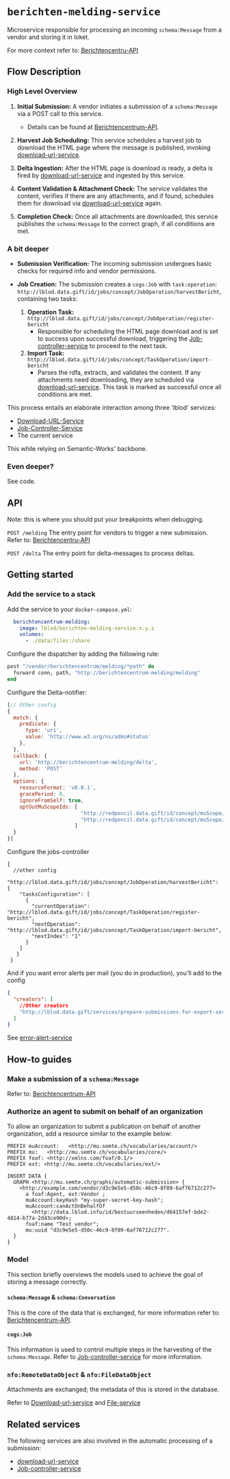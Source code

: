 # `berichten-melding-service`
Microservice responsible for processing an incoming `schema:Message` from a vendor and storing it in loket.

For more context refer to: [Berichtencentru-API](https://lblod.github.io/pages-vendors/#/docs/berichtencentrum-api)

## Flow Description
### High Level Overview
1. **Initial Submission:**
   A vendor initiates a submission of a `schema:Message` via a POST call to this service.
   - Details can be found at [Berichtencentrum-API](https://lblod.github.io/pages-vendors/#/docs/berichtencentrum-api).

2. **Harvest Job Scheduling:**
   This service schedules a harvest job to download the HTML page where the message is published, invoking [download-url-service](https://github.com/lblod/download-url-service).

3. **Delta Ingestion:**
   After the HTML page is download is ready, a delta is fired by [download-url-service](https://github.com/lblod/download-url-service) and ingested by this service.

4. **Content Validation & Attachment Check:**
   The service validates the content, verifies if there are any attachments, and if found, schedules them for download via [download-url-service](https://github.com/lblod/download-url-service) again.

5. **Completion Check:**
   Once all attachments are downloaded, this service publishes the `schema:Message` to the correct graph, if all conditions are met.

### A bit deeper
- **Submission Verification:** The incoming submission undergoes basic checks for required info and vendor permissions.

- **Job Creation:** The submission creates a `cogs:Job` with `task:operation`: `http://lblod.data.gift/id/jobs/concept/JobOperation/harvestBericht`, containing two tasks:
  1. **Operation Task:** `http://lblod.data.gift/id/jobs/concept/JobOperation/register-bericht`
     - Responsible for scheduling the HTML page download and is set to success upon successful download, triggering the [Job-controller-service](https://github.com/lblod/job-controller-service) to proceed to the next task.
  2. **Import Task:** `http://lblod.data.gift/id/jobs/concept/TaskOperation/import-bericht`
     - Parses the rdfa, extracts, and validates the content. If any attachments need downloading, they are scheduled via [download-url-service](https://github.com/lblod/download-url-service). This task is marked as successful once all conditions are met.


This process entails an elaborate interaction among three 'lblod' services:
- [Download-URL-Service](https://github.com/lblod/download-url-service)
- [Job-Controller-Service](https://github.com/lblod/job-controller-service)
- The current service

This while relying on Semantic-Works' backbone.

### Even deeper?
See code.

## API
Note: this is where you should put your breakpoints when debugging.

`POST /melding`
The entry point for vendors to trigger a new submission.
Refer to: [Berichtencentru-API](https://lblod.github.io/pages-vendors/#/docs/berichtencentrum-api)

`POST /delta`
The entry point for delta-messages to process deltas.


## Getting started

### Add the service to a stack

Add the service to your `docker-compose.yml`:

```yaml
  berichtencentrum-melding:
    image: lblod/berichten-melding-service:x.y.z
    volumes:
      - ./data/files:/share
```

Configure the dispatcher by adding the following rule:

```elixir
post "/vendor/berichtencentrum/melding/*path" do
  forward conn, path, "http://berichtencentrum-melding/melding"
end
```

Configure the Delta-notifier:
```javascript
[// Other config
{
  match: {
    predicate: {
      type: 'uri',
      value: 'http://www.w3.org/ns/adms#status'
    },
  },
  callback: {
    url: 'http://berichtencentrum-melding/delta',
    method: 'POST'
  },
  options: {
    resourceFormat: 'v0.0.1',
    gracePeriod: 0,
    ignoreFromSelf: true,
    optOutMuScopeIds: [
                        "http://redpencil.data.gift/id/concept/muScope/deltas/initialSync",
                        "http://redpencil.data.gift/id/concept/muScope/deltas/publicationGraphMaintenance"
                      ]
  }
}]
```

Configure the jobs-controller
```
{
  //other config
  "http://lblod.data.gift/id/jobs/concept/JobOperation/harvestBericht": {
    "tasksConfiguration": [
      {
        "currentOperation": "http://lblod.data.gift/id/jobs/concept/TaskOperation/register-bericht",
        "nextOperation": "http://lblod.data.gift/id/jobs/concept/TaskOperation/import-bericht",
        "nextIndex": "1"
      }
    ]
   }
 }
```

And if you want error alerts per mail (you do in production), you'll add to the config
```json
{
  "creators": [
    //Other creators
    "http://lblod.data.gift/services/prepare-submissions-for-export-service"
  ]
}
```
See [error-alert-service](https://github.com/lblod/loket-error-alert-service)

## How-to guides

### Make a submission of a `schema:Message`

Refer to: [Berichtencentrum-API](https://lblod.github.io/pages-vendors/#/docs/berichtencentrum-api)

### Authorize an agent to submit on behalf of an organization

To allow an organization to submit a publication on behalf of another
organization, add a resource similar to the example below:

```sparql
PREFIX muAccount:   <http://mu.semte.ch/vocabularies/account/>
PREFIX mu:   <http://mu.semte.ch/vocabularies/core/>
PREFIX foaf: <http://xmlns.com/foaf/0.1/>
PREFIX ext: <http://mu.semte.ch/vocabularies/ext/>

INSERT DATA {
  GRAPH <http://mu.semte.ch/graphs/automatic-submission> {
    <http://example.com/vendor/d3c9e5e5-d50c-46c9-8f09-6af76712c277>
      a foaf:Agent, ext:Vendor ;
      muAccount:keyHash "my-super-secret-key-hash";
      muAccount:canActOnBehalfOf
        <http://data.lblod.info/id/bestuurseenheden/d64157ef-bde2-4814-b77a-2d43ce90d>;
      foaf:name "Test vendor";
      mu:uuid "d3c9e5e5-d50c-46c9-8f09-6af76712c277".
  }
}
```

### Model
This section briefly overviews the models used to achieve the goal of storing a message correctly.

#### `schema:Message` & `schema:Conversation`
This is the core of the data that is exchanged, for more information refer to: [Berichtencentrum-API](https://lblod.github.io/pages-vendors/#/docs/berichtencentrum-api).

#### `cogs:Job`
This information is used to control multiple steps in the harvesting of the `schema:Message`.
Refer to [Job-controller-service](https://github.com/lblod/job-controller-service) for more information.

### `nfo:RemoteDataObject` & `nfo:FileDataObject`
Attachments are exchanged; the metadata of this is stored in the database.

Refer to [Download-url-service](https://github.com/lblod/download-url-service)
  and [File-service](https://github.com/mu-semtech/file-service)

## Related services

The following services are also involved in the automatic processing of a
submission:

* [download-url-service](https://github.com/lblod/download-url-service)
* [Job-controller-service](https://github.com/lblod/job-controller-service)
